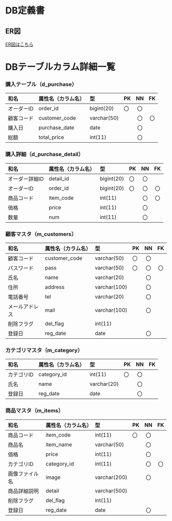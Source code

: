 # DB定義書
## ER図
[ER図はこちら]( https://github.com/Aso2001181/2021sys-design/blob/main/ER.md "ER図はこちら" )

# DBテーブルカラム詳細一覧

### 購入テーブル（d_purchase）
|和名|属性名（カラム名）|型|PK|NN|FK|
|:---|:---|:---|:---|:---:|:----:|
|オーダーID|order_id|bigint(20)|〇|〇||
|顧客コード|customer_code|varchar(50)||〇|〇|
|購入日|purchase_date|date||〇||
|総額|total_price|int(11)||〇||

### 購入詳細（d_purchase_detail）
|和名|属性名（カラム名）|型|PK|NN|FK|
|:---|:---|:---|:---|:---:|:----:|
|オーダー詳細ID|detail_id|bigint(20)|〇|〇||
|オーダーID|order_id|bigint(20)|〇|〇|〇|
|商品コード|item_code|int(11)||〇|〇|
|価格|price|int(11)||〇||
|数量|num|int(11)||〇||

### 顧客マスタ（m_customers）
|和名|属性名（カラム名）|型|PK|NN|FK|
|:---|:---|:---|:---|:---:|:----:|
|顧客コード|customer_code|varchar(50)|〇|〇||
|パスワード|pass|varchar(50)|〇|〇|〇|
|氏名|name|varchar(20)||〇||
|住所|address|varchar(100)||〇||
|電話番号|tel|varchar(20)||〇||
|メールアドレス|mail|varchar(100)||〇||
|削除フラグ|del_flag|int(11)||||
|登録日|reg_date|date||〇||

### カテゴリマスタ（m_category）
|和名|属性名（カラム名）|型|PK|NN|FK|
|:---|:---|:---|:---|:---:|:----:|
|カテゴリID|category_id|int(11)|〇|〇||
|氏名|name|varchar(20)||〇||
|登録日|reg_date|date||〇||

### 商品マスタ（m_items）
|和名|属性名（カラム名）|型|PK|NN|FK|
|:---|:---|:---|:---|:---:|:----:|
|商品コード|item_code|int(11)|〇|〇||
|商品名|item_name|varchar(50)||〇||
|価格|price|int(11)||〇||
|カテゴリID|category_id|int(11)||〇|〇|
|画像ファイル名|image|varchar(200)||〇||
|商品詳細説明|detail|varchar(500)||||
|削除フラグ|del_flag|int(11)||||
|登録日|reg_date|date||〇||
